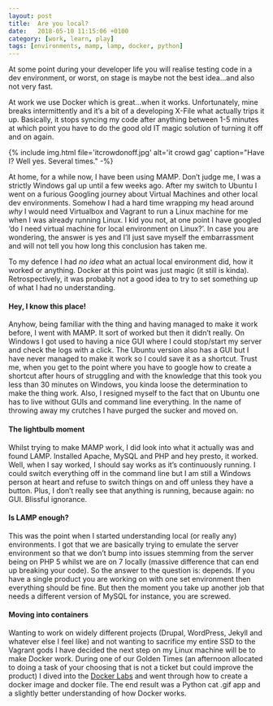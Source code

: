 ```yaml
---
layout: post
title:  Are you local?
date:   2018-05-10 11:15:06 +0100
category: [work, learn, play]
tags: [environments, mamp, lamp, docker, python]
---
```


At some point during your developer life you will realise testing code in a dev environment, or worst, on stage is maybe not the best idea...and also not very fast.

At work we use Docker which is great...when it works. Unfortunately, mine breaks intermittently and it’s a bit of a developing X-File what actually trips it up. Basically, it stops syncing my code after anything between 1-5 minutes at which point you have to do the good old IT magic solution of turning it off and on again.

{% include img.html file='itcrowdonoff.jpg' alt='it crowd gag'
caption="Have I? Well yes. Several times." -%}

At home, for a while now, I have been using MAMP. Don’t judge me, I was a strictly Windows gal up until a few weeks ago. After my switch to Ubuntu I went on a furious Googling journey about Virtual Machines and other local dev environments. Somehow I had a hard time wrapping my head around _why_ I would need Virtualbox and Vagrant to run a Linux machine for me when I was already running Linux. I kid you not, at one point I have googled ‘do I need virtual machine for local environment on Linux?’.
In case you are wondering, the answer is yes and I’ll just save myself the embarrassment and will not tell you how long this conclusion has taken me.

To my defence I had _no idea_ what an actual local environment did, how it worked or anything. Docker at this point was just magic (it still is kinda). Retrospectively, it was probably not a good idea to try to set something up of what I had no understanding.

#### Hey, I know this place!
Anyhow, being familiar with the thing and having managed to make it work before, I went with MAMP. It sort of worked but then it didn’t really. On Windows I got used to having a nice GUI where I could stop/start my server and check the logs with a click. The Ubuntu version also has a GUI but I have never managed to make it work so I could save it as a shortcut. Trust me, when you get to the point where you have to google how to create a shortcut after hours of struggling and with the knowledge that this took you less than 30 minutes on Windows, you kinda loose the determination to make the thing work. Also, I resigned myself to the fact that on Ubuntu one has to live without GUIs and command line everything. In the name of throwing away my crutches I have purged the sucker and moved on.

#### The lightbulb moment
Whilst trying to make MAMP work, I did look into what it actually was and found LAMP. Installed Apache, MySQL and PHP and hey presto, it worked. Well, when I say worked, I should say works as it’s continuously running. I could switch everything off in the command line but I am still a Windows person at heart and refuse to switch things on and off unless they have a button. Plus, I don’t really see that anything is running, because again: no GUI. Blissful ignorance.

#### Is LAMP enough?
This was the point when I started understanding local (or really any) environments. I got that we are basically trying to emulate the server environment so that we don’t bump into issues stemming from the server being on PHP 5 whilst we are on 7 locally (massive difference that can end up breaking your code).
So the answer to the question is: depends. If you have a single product you are working on with one set environment then everything should be fine. But then the moment you take up another job that needs a different version of MySQL for instance, you are screwed.

#### Moving into containers
Wanting to work on widely different projects (Drupal, WordPress, Jekyll and whatever else I feel like) and not wanting to sacrifice my entire SSD to the Vagrant gods I have decided the next step on my Linux machine will be to make Docker work.
During one of our Golden Times (an afternoon allocated to doing a task of your choosing that is not a ticket but could improve the product) I dived into the [Docker Labs](https://github.com/docker/labs) and went through how to create a docker image and docker file. The end result was a Python cat .gif app and a slightly better understanding of how Docker works.